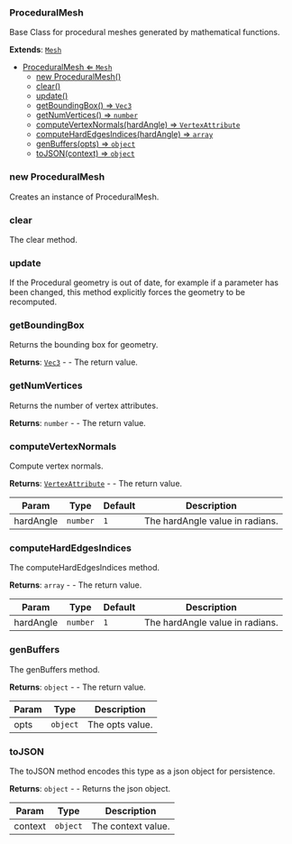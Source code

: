 <a name="ProceduralMesh"></a>

### ProceduralMesh 
Base Class for procedural meshes generated by mathematical functions.


**Extends**: <code>[Mesh](api/SceneTree/Geometry/Mesh.md)</code>  

* [ProceduralMesh ⇐ <code>Mesh</code>](#ProceduralMesh)
    * [new ProceduralMesh()](#new-ProceduralMesh)
    * [clear()](#clear)
    * [update()](#update)
    * [getBoundingBox() ⇒ <code>Vec3</code>](#getBoundingBox)
    * [getNumVertices() ⇒ <code>number</code>](#getNumVertices)
    * [computeVertexNormals(hardAngle) ⇒ <code>VertexAttribute</code>](#computeVertexNormals)
    * [computeHardEdgesIndices(hardAngle) ⇒ <code>array</code>](#computeHardEdgesIndices)
    * [genBuffers(opts) ⇒ <code>object</code>](#genBuffers)
    * [toJSON(context) ⇒ <code>object</code>](#toJSON)

<a name="new_ProceduralMesh_new"></a>

### new ProceduralMesh
Creates an instance of ProceduralMesh.

<a name="ProceduralMesh+clear"></a>

### clear
The clear method.


<a name="ProceduralMesh+update"></a>

### update
If the Procedural geometry is out of date, for example if a parameter has been changed,
this method explicitly forces the geometry to be recomputed.


<a name="ProceduralMesh+getBoundingBox"></a>

### getBoundingBox
Returns the bounding box for geometry.


**Returns**: <code>[Vec3](api/Math/Vec3.md)</code> - - The return value.  
<a name="ProceduralMesh+getNumVertices"></a>

### getNumVertices
Returns the number of vertex attributes.


**Returns**: <code>number</code> - - The return value.  
<a name="ProceduralMesh+computeVertexNormals"></a>

### computeVertexNormals
Compute vertex normals.


**Returns**: <code>[VertexAttribute](api/SceneTree/Geometry/VertexAttribute.md)</code> - - The return value.  

| Param | Type | Default | Description |
| --- | --- | --- | --- |
| hardAngle | <code>number</code> | <code>1</code> | The hardAngle value in radians. |

<a name="ProceduralMesh+computeHardEdgesIndices"></a>

### computeHardEdgesIndices
The computeHardEdgesIndices method.


**Returns**: <code>array</code> - - The return value.  

| Param | Type | Default | Description |
| --- | --- | --- | --- |
| hardAngle | <code>number</code> | <code>1</code> | The hardAngle value in radians. |

<a name="ProceduralMesh+genBuffers"></a>

### genBuffers
The genBuffers method.


**Returns**: <code>object</code> - - The return value.  

| Param | Type | Description |
| --- | --- | --- |
| opts | <code>object</code> | The opts value. |

<a name="ProceduralMesh+toJSON"></a>

### toJSON
The toJSON method encodes this type as a json object for persistence.


**Returns**: <code>object</code> - - Returns the json object.  

| Param | Type | Description |
| --- | --- | --- |
| context | <code>object</code> | The context value. |

